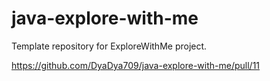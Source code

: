 # java-explore-with-me

Template repository for ExploreWithMe project.

https://github.com/DyaDya709/java-explore-with-me/pull/11
